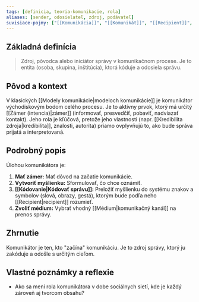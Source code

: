 ```yaml
---
tags: [definicia, teoria-komunikacie, rola]
aliases: [sender, odosielateľ, zdroj, podávateľ]
suvisiace-pojmy: ["[[Komunikácia]]", "[[Komunikát]]", "[[Recipient]]", "[[Kódovanie]]", "[[Zámer (intencia)]]"]
---
```

## Základná definícia

> Zdroj, pôvodca alebo iniciátor správy v komunikačnom procese. Je to entita (osoba, skupina, inštitúcia), ktorá kóduje a odosiela správu.

## Pôvod a kontext

V klasických [[Modely komunikácie|modeloch komunikácie]] je komunikátor východiskovým bodom celého procesu. Je to aktívny prvok, ktorý má určitý [[Zámer (intencia)|zámer]] (informovať, presvedčiť, pobaviť, nadviazať kontakt). Jeho rola je kľúčová, pretože jeho vlastnosti (napr. [[Kredibilita zdroja|kredibilita]], znalosti, autorita) priamo ovplyvňujú to, ako bude správa prijatá a interpretovaná.

## Podrobný popis

Úlohou komunikátora je:
1.  **Mať zámer:** Mať dôvod na začatie komunikácie.
2.  **Vytvoriť myšlienku:** Sformulovať, čo chce oznámiť.
3.  **[[Kódovanie|Kódovať správu]]:** Preložiť myšlienku do systému znakov a symbolov (slová, obrazy, gestá), ktorým bude podľa neho [[Recipient|recipient]] rozumieť.
4.  **Zvoliť médium:** Vybrať vhodný [[Médium|komunikačný kanál]] na prenos správy.

## Zhrnutie

Komunikátor je ten, kto "začína" komunikáciu. Je to zdroj správy, ktorý ju zakóduje a odošle s určitým cieľom.

## Vlastné poznámky a reflexie

* Ako sa mení rola komunikátora v dobe sociálnych sietí, kde je každý zároveň aj tvorcom obsahu?